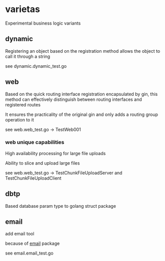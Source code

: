 # varietas
Experimental business logic variants

## dynamic
Registering an object based on the registration method allows the object to call it through a string

see dynamic.dynamic_test.go

## web
Based on the quick routing interface registration encapsulated by gin, this method can effectively distinguish between routing interfaces and registered routes

It ensures the practicality of the original gin and only adds a routing group operation to it

see web.web_test.go -> TestWeb001

### web unique capabilities
High availability processing for large file uploads

Ability to slice and upload large files

see web.web_test.go -> TestChunkFileUploadServer and TestChunkFileUploadClient

## dbtp
Based database param type to golang struct package

## email
add email tool

because of [email](https://github.com/jordan-wright/email) package

see email.email_test.go